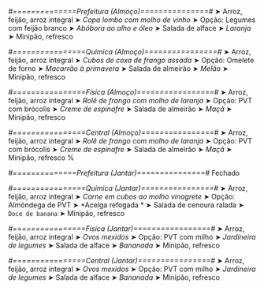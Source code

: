 
*#==============Prefeitura (Almoço)===============#*
➤ Arroz, feijão, arroz integral
➤ *Copa lombo com molho de vinho*
➤ Opção: Legumes com feijão branco
➤ *Abóbora ao alho e óleo*
➤ Salada de alface
➤ *Laranja*
➤ Minipão, refresco

*#================Química (Almoço)================#*
➤ Arroz, feijão, arroz integral
➤ *Cubos de coxa de frango assada*
➤ Opção: Omelete de forno
➤ *Macarrão à primavera*
➤ Salada de almeirão
➤ *Melão*
➤ Minipão, refresco

*#================Física (Almoço)=================#*
➤ Arroz, feijão, arroz integral
➤ *Rolê de frango com molho de laranja*
➤ Opção: PVT com brócolis
➤ *Creme de espinafre*
➤ Salada de almeirão
➤ *Maçã*
➤ Minipão, refresco

*#================Central (Almoço)================#*
➤ Arroz, feijão, arroz integral
➤ *Rolê de frango com molho de laranja*
➤ Opção: PVT com brócolis
➤ *Creme de espinafre*
➤ Salada de almeirão
➤ *Maçã*
➤ Minipão, refresco
%

*#==============Prefeitura (Jantar)===============#*
Fechado

*#================Química (Jantar)================#*
➤ Arroz, feijão, arroz integral
➤ *Carne em cubos ao molho vinagrete*
➤ Opção: Almôndega de PVT 
➤ *Acelga refogada *
➤ Salada de cenoura ralada 
➤ `Doce de banana`
➤ Minipão, refresco

*#================Física (Jantar)=================#*
➤ Arroz, feijão, arroz integral
➤ *Ovos mexidos*
➤ Opção: PVT com milho 
➤ *Jardineira de legumes*
➤ Salada de alface
➤ *Bananada*
➤ Minipão, refresco

*#================Central (Jantar)================#*
➤ Arroz, feijão, arroz integral
➤ *Ovos mexidos*
➤ Opção: PVT com milho 
➤ *Jardineira de legumes*
➤ Salada de alface
➤ *Bananada*
➤ Minipão, refresco

